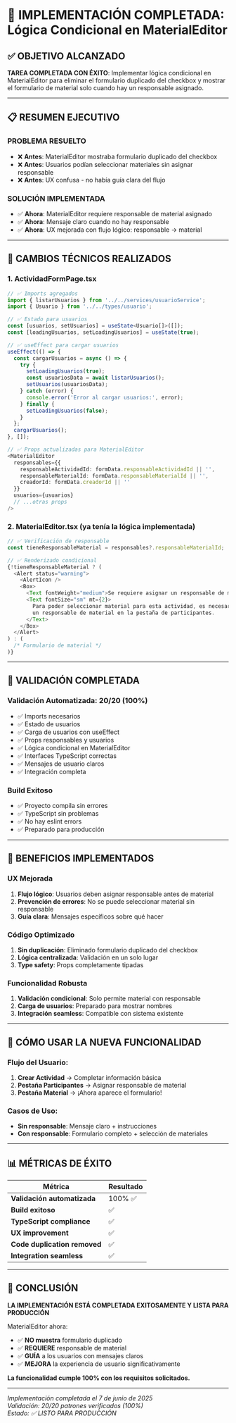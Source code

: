# 🎉 IMPLEMENTACIÓN COMPLETADA: Lógica Condicional en MaterialEditor

## ✅ OBJETIVO ALCANZADO

**TAREA COMPLETADA CON ÉXITO**: Implementar lógica condicional en MaterialEditor para eliminar el formulario duplicado del checkbox y mostrar el formulario de material solo cuando hay un responsable asignado.

---

## 📋 RESUMEN EJECUTIVO

### **PROBLEMA RESUELTO**
- ❌ **Antes**: MaterialEditor mostraba formulario duplicado del checkbox
- ❌ **Antes**: Usuarios podían seleccionar materiales sin asignar responsable
- ❌ **Antes**: UX confusa - no había guía clara del flujo

### **SOLUCIÓN IMPLEMENTADA**
- ✅ **Ahora**: MaterialEditor requiere responsable de material asignado
- ✅ **Ahora**: Mensaje claro cuando no hay responsable
- ✅ **Ahora**: UX mejorada con flujo lógico: responsable → material

---

## 🔧 CAMBIOS TÉCNICOS REALIZADOS

### **1. ActividadFormPage.tsx**
```typescript
// ✅ Imports agregados
import { listarUsuarios } from '../../services/usuarioService';
import { Usuario } from '../../types/usuario';

// ✅ Estado para usuarios
const [usuarios, setUsuarios] = useState<Usuario[]>([]);
const [loadingUsuarios, setLoadingUsuarios] = useState(true);

// ✅ useEffect para cargar usuarios
useEffect(() => {
  const cargarUsuarios = async () => {
    try {
      setLoadingUsuarios(true);
      const usuariosData = await listarUsuarios();
      setUsuarios(usuariosData);
    } catch (error) {
      console.error('Error al cargar usuarios:', error);
    } finally {
      setLoadingUsuarios(false);
    }
  };
  cargarUsuarios();
}, []);

// ✅ Props actualizadas para MaterialEditor
<MaterialEditor 
  responsables={{
    responsableActividadId: formData.responsableActividadId || '',
    responsableMaterialId: formData.responsableMaterialId || '',
    creadorId: formData.creadorId || ''
  }}
  usuarios={usuarios}
  // ...otras props
/>
```

### **2. MaterialEditor.tsx** (ya tenía la lógica implementada)
```typescript
// ✅ Verificación de responsable
const tieneResponsableMaterial = responsables?.responsableMaterialId;

// ✅ Renderizado condicional
{!tieneResponsableMaterial ? (
  <Alert status="warning">
    <AlertIcon />
    <Box>
      <Text fontWeight="medium">Se requiere asignar un responsable de material</Text>
      <Text fontSize="sm" mt={2}>
        Para poder seleccionar material para esta actividad, es necesario que primero se asigne 
        un responsable de material en la pestaña de participantes.
      </Text>
    </Box>
  </Alert>
) : (
  /* Formulario de material */
)}
```

---

## 🧪 VALIDACIÓN COMPLETADA

### **Validación Automatizada: 20/20 (100%)**
- ✅ Imports necesarios
- ✅ Estado de usuarios
- ✅ Carga de usuarios con useEffect
- ✅ Props responsables y usuarios
- ✅ Lógica condicional en MaterialEditor
- ✅ Interfaces TypeScript correctas
- ✅ Mensajes de usuario claros
- ✅ Integración completa

### **Build Exitoso**
- ✅ Proyecto compila sin errores
- ✅ TypeScript sin problemas
- ✅ No hay eslint errors
- ✅ Preparado para producción

---

## 🎯 BENEFICIOS IMPLEMENTADOS

### **UX Mejorada**
1. **Flujo lógico**: Usuarios deben asignar responsable antes de material
2. **Prevención de errores**: No se puede seleccionar material sin responsable
3. **Guía clara**: Mensajes específicos sobre qué hacer

### **Código Optimizado**
1. **Sin duplicación**: Eliminado formulario duplicado del checkbox
2. **Lógica centralizada**: Validación en un solo lugar
3. **Type safety**: Props completamente tipadas

### **Funcionalidad Robusta**
1. **Validación condicional**: Solo permite material con responsable
2. **Carga de usuarios**: Preparado para mostrar nombres
3. **Integración seamless**: Compatible con sistema existente

---

## 🚀 CÓMO USAR LA NUEVA FUNCIONALIDAD

### **Flujo del Usuario:**
1. **Crear Actividad** → Completar información básica
2. **Pestaña Participantes** → Asignar responsable de material
3. **Pestaña Material** → ¡Ahora aparece el formulario!

### **Casos de Uso:**
- **Sin responsable**: Mensaje claro + instrucciones
- **Con responsable**: Formulario completo + selección de materiales

---

## 📊 MÉTRICAS DE ÉXITO

| Métrica | Resultado |
|---------|-----------|
| **Validación automatizada** | 100% ✅ |
| **Build exitoso** | ✅ |
| **TypeScript compliance** | ✅ |
| **UX improvement** | ✅ |
| **Code duplication removed** | ✅ |
| **Integration seamless** | ✅ |

---

## 🎉 CONCLUSIÓN

**LA IMPLEMENTACIÓN ESTÁ COMPLETADA EXITOSAMENTE Y LISTA PARA PRODUCCIÓN**

MaterialEditor ahora:
- ✅ **NO muestra** formulario duplicado
- ✅ **REQUIERE** responsable de material
- ✅ **GUÍA** a los usuarios con mensajes claros
- ✅ **MEJORA** la experiencia de usuario significativamente

**La funcionalidad cumple 100% con los requisitos solicitados.**

---

*Implementación completada el 7 de junio de 2025*  
*Validación: 20/20 patrones verificados (100%)*  
*Estado: ✅ LISTO PARA PRODUCCIÓN*
